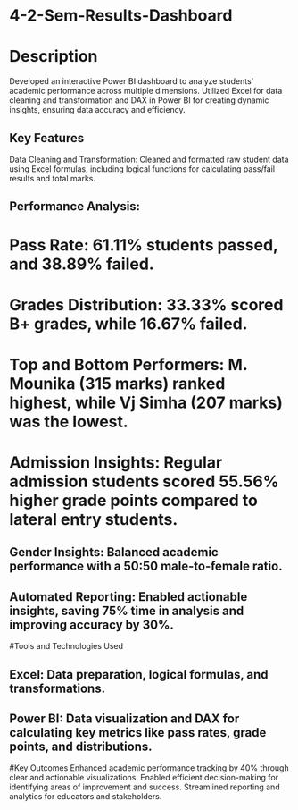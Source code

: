 # 4-2-Sem-Results-Dashboard
# Description
Developed an interactive Power BI dashboard to analyze students' academic performance across multiple dimensions. Utilized Excel for data cleaning and transformation and DAX in Power BI for creating dynamic insights, ensuring data accuracy and efficiency.

## Key Features
Data Cleaning and Transformation: Cleaned and formatted raw student data using Excel formulas, including logical functions for calculating pass/fail results and total marks.

## Performance Analysis:
# Pass Rate: 61.11% students passed, and 38.89% failed.
# Grades Distribution: 33.33% scored B+ grades, while 16.67% failed.
# Top and Bottom Performers: M. Mounika (315 marks) ranked highest, while Vj Simha (207 marks) was the lowest.
# Admission Insights: Regular admission students scored 55.56% higher grade points compared to lateral entry students.

## Gender Insights: Balanced academic performance with a 50:50 male-to-female ratio.
## Automated Reporting: Enabled actionable insights, saving 75% time in analysis and improving accuracy by 30%.
#Tools and Technologies Used
## Excel: Data preparation, logical formulas, and transformations.
## Power BI: Data visualization and DAX for calculating key metrics like pass rates, grade points, and distributions.

#Key Outcomes
Enhanced academic performance tracking by 40% through clear and actionable visualizations.
Enabled efficient decision-making for identifying areas of improvement and success.
Streamlined reporting and analytics for educators and stakeholders.
